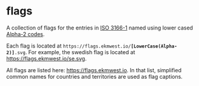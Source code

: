 # flags

A collection of flags for the entries in [ISO 3166-1](https://en.wikipedia.org/wiki/ISO_3166-1) named using lower cased [Alpha-2 codes](https://en.wikipedia.org/wiki/ISO_3166-1_alpha-2).

Each flag is located at ```https://flags.ekmwest.io/```**```[LowerCase(Alpha-2)]```**```.svg```. For example, the swedish flag is located at https://flags.ekmwest.io/se.svg.

All flags are listed here: https://flags.ekmwest.io. In that list, simplified common names for countries and territories are used as flag captions.
